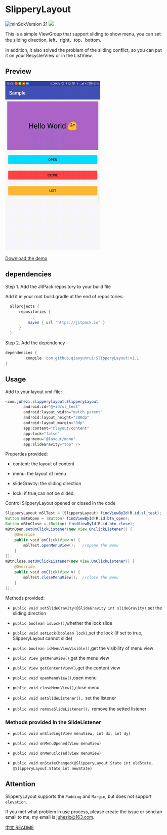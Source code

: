 # SlipperyLayout

![minSdkVersion 21](https://img.shields.io/badge/minSdkVersion-15-blue.svg)
[![](https://jitpack.io/v/qiaoyunrui/SlipperyLayout.svg)](https://jitpack.io/#qiaoyunrui/SlipperyLayout)

This is a simple ViewGroup that support sliding to show menu, you can set the sliding direction, left、right、top、bottom.

In addition, it also solved the problem of the sliding conflict, so you can put it on your RecyclerView or in the ListView.

## Preview

<img src="preview/preview_1.gif" width="300"/>

[Download the demo](apk/sample.apk)

## dependencies

Step 1. Add the JitPack repository to your build file

  Add it in your root build.gradle at the end of repositories:
  ```gradle
	allprojects {
		repositories {
			...
			maven { url 'https://jitpack.io' }
		}
	}
  ```
Step 2. Add the dependency

  ```gradle
  dependencies {
	       compile 'com.github.qiaoyunrui:SlipperyLayout:v1.1'
  }
  ```

## Usage

Add to your layout xml-file:

```java
<com.juhezi.slipperylayout.SlipperyLayout
        android:id="@+id/sl_test"
        android:layout_width="match_parent"
        android:layout_height="200dp"
        android:layout_margin="8dp"
        app:content="@layout/content"
        app:lock="false"
        app:menu="@layout/menu"
        app:slideGravity="top" />
```

Properties provided:

* content: the layout of content

* menu: the layout of menu

* slideGravity: the sliding direction

* lock: if true,can not be slided.

Control SlipperyLayout opened or closed in the code

```java
SlipperyLayout mSlTest = (SlipperyLayout) findViewById(R.id.sl_test);
Button mBtnOpen = (Button) findViewById(R.id.btn_open);
Button mBtnClose = (Button) findViewById(R.id.btn_close);
mBtnOpen.setOnClickListener(new View.OnClickListener() {
    @Override
    public void onClick(View v) {
        mSlTest.openMenuView();   //opene the menu
    }
});
mBtnClose.setOnClickListener(new View.OnClickListener() {
    @Override
    public void onClick(View v) {
        mSlTest.closeMenuView();  //close the menu
    }
});
```

Methods provided:

* `public void setSlideGravity(@SlideGravity int slideGravity)`,set the sliding direction

* `public boolean isLock()`,whether the lock slide

* `public void setLock(boolean lock)`,set the lock (if set to true, SlipperyLayout cannot slide)

* `public boolean isMenuViewVisible()`,get the visibility of menu view

* `public View getMenuView()`,get the menu view

* `public View getContentView()`,get the content view

* `public void openMenuView()`,open menu

* `public void closeMenuView()`,close menu

* `public void setSlideListener()`，set the listener

* `public void removeSlideListener()`，remove the setted listener

### Methods provided in the SlideListener

* `public void onSliding(View menuView, int dx, int dy)`

* `public void onMenuOpened(View menuView)`

* `public void onMenuClosed(View menuView)`

* `public void onStateChanged(@SlipperyLayout.State int oldState, @SlipperyLayout.State int newState)`

## Attention

SlipperyLayout supports the `Padding` and `Margin`, but does not support `elevation`.

If you met what problem in use process, please create the issue or send an email to me, my email is juhezix@163.com.

[中文 README](README_CN.md)
